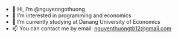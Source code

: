 - 👋 Hi, I’m @nguyenngothuong
- 👀 I’m interested in programming and economics
- 🌱 I’m currently studying at Danang University of Economics
- 📫 You can contact me by email: nguyenthuongtb12@gmail.com

<!---
nguyenngothuong/nguyenngothuong is a ✨ special ✨ repository because its `README.md` (this file) appears on your GitHub profile.
You can click the Preview link to take a look at your changes.
--->
